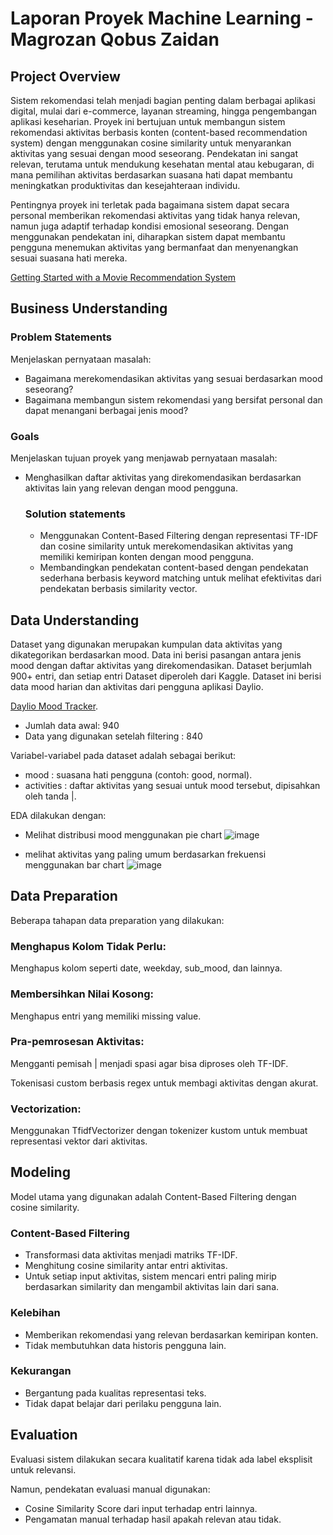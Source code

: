 # Laporan Proyek Machine Learning - Magrozan Qobus Zaidan

## Project Overview
Sistem rekomendasi telah menjadi bagian penting dalam berbagai aplikasi digital, mulai dari e-commerce, layanan streaming, hingga pengembangan aplikasi keseharian. Proyek ini bertujuan untuk membangun sistem rekomendasi aktivitas berbasis konten (content-based recommendation system) dengan menggunakan cosine similarity untuk menyarankan aktivitas yang sesuai dengan mood seseorang. Pendekatan ini sangat relevan, terutama untuk mendukung kesehatan mental atau kebugaran, di mana pemilihan aktivitas berdasarkan suasana hati dapat membantu meningkatkan produktivitas dan kesejahteraan individu.

Pentingnya proyek ini terletak pada bagaimana sistem dapat secara personal memberikan rekomendasi aktivitas yang tidak hanya relevan, namun juga adaptif terhadap kondisi emosional seseorang. Dengan menggunakan pendekatan ini, diharapkan sistem dapat membantu pengguna menemukan aktivitas yang bermanfaat dan menyenangkan sesuai suasana hati mereka.
  
  [Getting Started with a Movie Recommendation System](https://www.kaggle.com/code/ibtesama/getting-started-with-a-movie-recomme) 

## Business Understanding

### Problem Statements

Menjelaskan pernyataan masalah:
- Bagaimana merekomendasikan aktivitas yang sesuai berdasarkan mood seseorang?
- Bagaimana membangun sistem rekomendasi yang bersifat personal dan dapat menangani berbagai jenis mood?

### Goals

Menjelaskan tujuan proyek yang menjawab pernyataan masalah:
- Menghasilkan daftar aktivitas yang direkomendasikan berdasarkan aktivitas lain yang relevan dengan mood pengguna.

    ### Solution statements
    - Menggunakan Content-Based Filtering dengan representasi TF-IDF dan cosine similarity untuk merekomendasikan aktivitas yang memiliki kemiripan konten dengan mood pengguna.
    - Membandingkan pendekatan content-based dengan pendekatan sederhana berbasis keyword matching untuk melihat efektivitas dari pendekatan berbasis similarity vector.

## Data Understanding
Dataset yang digunakan merupakan kumpulan data aktivitas yang dikategorikan berdasarkan mood. Data ini berisi pasangan antara jenis mood dengan daftar aktivitas yang direkomendasikan. Dataset berjumlah 900+ entri, dan setiap entri 
Dataset diperoleh dari Kaggle. Dataset ini berisi data mood harian dan aktivitas dari pengguna aplikasi Daylio.

[Daylio Mood Tracker](https://www.kaggle.com/datasets/kingabzpro/daylio-mood-tracker).  
- Jumlah data awal: 940
- Data yang digunakan setelah filtering : 840
  
Variabel-variabel pada dataset adalah sebagai berikut:
- mood : suasana hati pengguna (contoh: good, normal).
- activities : daftar aktivitas yang sesuai untuk mood tersebut, dipisahkan oleh tanda |.
  
EDA dilakukan dengan:
- Melihat distribusi mood menggunakan pie chart
  ![image](https://github.com/user-attachments/assets/db0e3485-b3ee-4dd1-8580-b705f0fc9d38)

- melihat aktivitas yang paling umum berdasarkan frekuensi menggunakan bar chart
  ![image](https://github.com/user-attachments/assets/7d9b1ffd-49ef-40e1-87b5-8a6aa47a6c04)

  
## Data Preparation
Beberapa tahapan data preparation yang dilakukan:

### Menghapus Kolom Tidak Perlu:

Menghapus kolom seperti date, weekday, sub_mood, dan lainnya.

### Membersihkan Nilai Kosong:

Menghapus entri yang memiliki missing value.

### Pra-pemrosesan Aktivitas:

Mengganti pemisah | menjadi spasi agar bisa diproses oleh TF-IDF.

Tokenisasi custom berbasis regex untuk membagi aktivitas dengan akurat.

### Vectorization:

Menggunakan TfidfVectorizer dengan tokenizer kustom untuk membuat representasi vektor dari aktivitas.


## Modeling
Model utama yang digunakan adalah Content-Based Filtering dengan cosine similarity.
### Content-Based Filtering
- Transformasi data aktivitas menjadi matriks TF-IDF.
- Menghitung cosine similarity antar entri aktivitas.
- Untuk setiap input aktivitas, sistem mencari entri paling mirip berdasarkan similarity dan mengambil aktivitas lain dari sana.
### Kelebihan 
- Memberikan rekomendasi yang relevan berdasarkan kemiripan konten.
- Tidak membutuhkan data historis pengguna lain.
### Kekurangan
- Bergantung pada kualitas representasi teks.
- Tidak dapat belajar dari perilaku pengguna lain.

## Evaluation
Evaluasi sistem dilakukan secara kualitatif karena tidak ada label eksplisit untuk relevansi. 

Namun, pendekatan evaluasi manual digunakan:
- Cosine Similarity Score dari input terhadap entri lainnya.
- Pengamatan manual terhadap hasil apakah relevan atau tidak.

